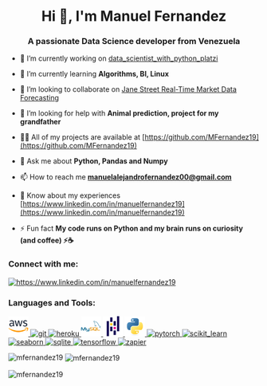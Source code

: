 <h1 align="center">Hi 👋, I'm Manuel Fernandez</h1>
<h3 align="center">A passionate Data Science developer from Venezuela</h3>

- 🔭 I’m currently working on [data_scientist_with_python_platzi](https://github.com/MFernandez19/data_scientist_with_python_platzi)

- 🌱 I’m currently learning **Algorithms, BI, Linux**

- 👯 I’m looking to collaborate on [Jane Street Real-Time Market Data Forecasting](https://www.kaggle.com/competitions/jane-street-real-time-market-data-forecasting)

- 🤝 I’m looking for help with **Animal prediction, project for my grandfather**

- 👨‍💻 All of my projects are available at [https://github.com/MFernandez19](https://github.com/MFernandez19)

- 💬 Ask me about **Python, Pandas and Numpy**

- 📫 How to reach me **manuelalejandrofernandez00@gmail.com**

- 📄 Know about my experiences [https://www.linkedin.com/in/manuelfernandez19](https://www.linkedin.com/in/manuelfernandez19)

- ⚡ Fun fact **My code runs on Python and my brain runs on curiosity (and coffee) ⚡️☕**

<h3 align="left">Connect with me:</h3>
<p align="left">
<a href="https://linkedin.com/in/https://www.linkedin.com/in/manuelfernandez19" target="blank"><img align="center" src="https://raw.githubusercontent.com/rahuldkjain/github-profile-readme-generator/master/src/images/icons/Social/linked-in-alt.svg" alt="https://www.linkedin.com/in/manuelfernandez19" height="30" width="40" /></a>
</p>

<h3 align="left">Languages and Tools:</h3>
<p align="left"> <a href="https://aws.amazon.com" target="_blank" rel="noreferrer"> <img src="https://raw.githubusercontent.com/devicons/devicon/master/icons/amazonwebservices/amazonwebservices-original-wordmark.svg" alt="aws" width="40" height="40"/> </a> <a href="https://git-scm.com/" target="_blank" rel="noreferrer"> <img src="https://www.vectorlogo.zone/logos/git-scm/git-scm-icon.svg" alt="git" width="40" height="40"/> </a> <a href="https://heroku.com" target="_blank" rel="noreferrer"> <img src="https://www.vectorlogo.zone/logos/heroku/heroku-icon.svg" alt="heroku" width="40" height="40"/> </a> <a href="https://www.mysql.com/" target="_blank" rel="noreferrer"> <img src="https://raw.githubusercontent.com/devicons/devicon/master/icons/mysql/mysql-original-wordmark.svg" alt="mysql" width="40" height="40"/> </a> <a href="https://pandas.pydata.org/" target="_blank" rel="noreferrer"> <img src="https://raw.githubusercontent.com/devicons/devicon/2ae2a900d2f041da66e950e4d48052658d850630/icons/pandas/pandas-original.svg" alt="pandas" width="40" height="40"/> </a> <a href="https://www.python.org" target="_blank" rel="noreferrer"> <img src="https://raw.githubusercontent.com/devicons/devicon/master/icons/python/python-original.svg" alt="python" width="40" height="40"/> </a> <a href="https://pytorch.org/" target="_blank" rel="noreferrer"> <img src="https://www.vectorlogo.zone/logos/pytorch/pytorch-icon.svg" alt="pytorch" width="40" height="40"/> </a> <a href="https://scikit-learn.org/" target="_blank" rel="noreferrer"> <img src="https://upload.wikimedia.org/wikipedia/commons/0/05/Scikit_learn_logo_small.svg" alt="scikit_learn" width="40" height="40"/> </a> <a href="https://seaborn.pydata.org/" target="_blank" rel="noreferrer"> <img src="https://seaborn.pydata.org/_images/logo-mark-lightbg.svg" alt="seaborn" width="40" height="40"/> </a> <a href="https://www.sqlite.org/" target="_blank" rel="noreferrer"> <img src="https://www.vectorlogo.zone/logos/sqlite/sqlite-icon.svg" alt="sqlite" width="40" height="40"/> </a> <a href="https://www.tensorflow.org" target="_blank" rel="noreferrer"> <img src="https://www.vectorlogo.zone/logos/tensorflow/tensorflow-icon.svg" alt="tensorflow" width="40" height="40"/> </a> <a href="https://zapier.com" target="_blank" rel="noreferrer"> <img src="https://www.vectorlogo.zone/logos/zapier/zapier-icon.svg" alt="zapier" width="40" height="40"/> </a> </p>

<p><img align="left" src="https://github-readme-stats.vercel.app/api/top-langs?username=mfernandez19&show_icons=true&locale=en&layout=compact" alt="mfernandez19" /></p>

<p>&nbsp;<img align="center" src="https://github-readme-stats.vercel.app/api?username=mfernandez19&show_icons=true&locale=en" alt="mfernandez19" /></p>

<p><img align="center" src="https://github-readme-streak-stats.herokuapp.com/?user=mfernandez19&" alt="mfernandez19" /></p>
